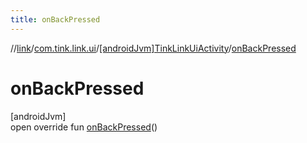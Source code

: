 ```yaml
---
title: onBackPressed
---
```

//[link](../../../index.html)/[com.tink.link.ui](../index.html)/[[androidJvm]TinkLinkUiActivity](index.html)/[onBackPressed](on-back-pressed.html)



# onBackPressed



[androidJvm]\
open override fun [onBackPressed](on-back-pressed.html)()




